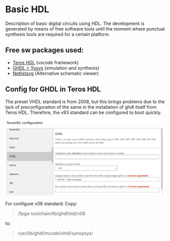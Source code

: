 # Basic HDL
Description of basic digital circuits using HDL.
The development is generated by means of free software tools until the moment where punctual synthesis tools are required for a certain platform.

## Free sw packages used:
* [Teros HDL](https://terostechnology.github.io/terosHDLdoc/) (vscode framework)
* [GHDL + Yosys](https://github.com/YosysHQ/fpga-toolchain#installation) (simulation and synthesis)
* [Netlistsvg](https://github.com/nturley/netlistsvg) (Alternative schematic viewer)

## Config for GHDL in Teros HDL
The preset VHDL standard is from 2008, but this brings problems due to the lack of preconfiguration of the same in the installation of ghdl itself from Teros HDL. Therefore, the v93 standard can be configured to boot quickly.

![v93_cong](xtras/ghdl_conf93.png)

For configure v08 standard:
Copy:
> <PATH>/fpga-toolchain/lib/ghdl/std/v08

to:
> /usr/lib/ghdl/mcode/vhdl/synopsys/